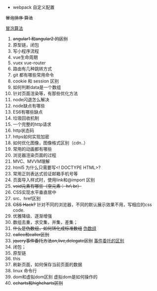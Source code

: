 * webpack 自定义配置

~~冒泡排序 算法~~

[冒泡算法](https://github.com/Heisinadaze/notes/blob/master/%E7%AE%97%E6%B3%95/%E6%95%B0%E7%BB%84%E6%8E%92%E5%BA%8F.md)
1. ~~angular1 和angular2 的区别~~
2. 原型链，闭包
3. 写小程序流程
4. vue生命周期
5. vuex vue-router
6. 路由有几种跳转方式
7. git 都有哪些常用命令
8. cookie 和 session 区别
9. 如何判断data是一个数组
10. 针对页面渲染等，有那些优化方法
11. node闪退怎么解决
12. node缺点有哪些
13. ES6有哪些缺点
14. 垃圾回收机制
15. 一个完整的http请求
16. http状态码
17. https如何实现加密
18. 如何优化图像，图像格式区别（cdn..）
19. 常用的动画都有哪些
20. 浏览器渲染页面的过程
21. MVC、MVVM理解
22. html5 为什么只需要写<! DOCTYPE HTML>?
23. 常用正则表达式验证邮箱手机号等
24. 页面导入样式时，使用link和@import 区别
25. ~~void元素有哪些（空元素： hr\ br）~~
26. CSS实现水平垂直居中
27. src、href区别
28. ~~CSS Hack?~~ 针对不同的浏览器，不同的默认展示效果不用，写相应的css code.
29. 优雅降级、逐渐增强
30. 数组去重，求交集，并集，差集；
31. ~~什么是伪数组，如何转化成标准数组~~ [伪数组](https://github.com/Heisinadaze/notes/blob/master/nibuzhidaodejs/%E4%BC%AA%E6%95%B0%E7%BB%84.md)
32. ~~callee和caller区别~~
33. ~~jquery事件委托方法on,live,delegate区别~~ [事件委托的区别](https://github.com/Heisinadaze/notes/blob/master/jq/%E4%BA%8B%E4%BB%B6%E5%A7%94%E6%89%98%E7%9A%84%E5%8C%BA%E5%88%AB.md)
34. 闭包；
35. 原型链
36. this
37. 刷新页面，如何保存当前页面的数据
38. linux 命令行
39. dom和虚拟dom区别 虚拟dom是如何操作的
40. ~~echarts和highcharts区别~~




